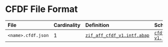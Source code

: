 # CFDF File Format

File | Cardinality | Definition | Schema | Example
:--- | :---  | :--- | :--- | :---
`<name>.cfdf.json` | 1 | [`zif_aff_cfdf_v1.intf.abap`](./type/zif_aff_cfdf_v1.intf.abap) | [`cfdf-v1.json`](./cfdf-v1.json) | [`yy1_aff_example.cfdf.json`](./examples/yy1_aff_example.cfdf.json)
